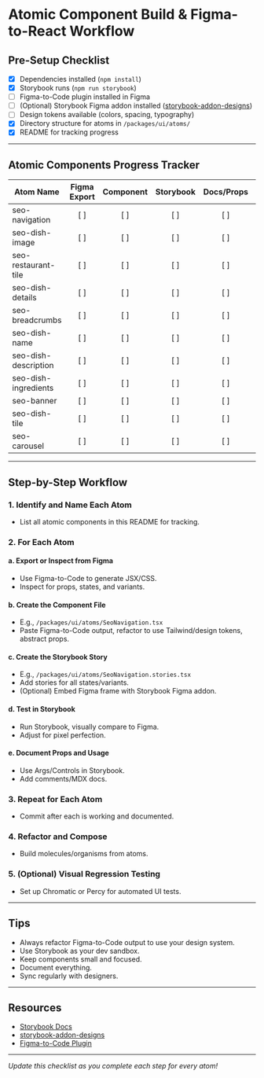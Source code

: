# Atomic Component Build & Figma-to-React Workflow

## Pre-Setup Checklist

- [x] Dependencies installed (`npm install`)
- [x] Storybook runs (`npm run storybook`)
- [ ] Figma-to-Code plugin installed in Figma
- [ ] (Optional) Storybook Figma addon installed ([storybook-addon-designs](https://storybook.js.org/addons/storybook-addon-designs))
- [ ] Design tokens available (colors, spacing, typography)
- [x] Directory structure for atoms in `/packages/ui/atoms/`
- [x] README for tracking progress

---

## Atomic Components Progress Tracker

| Atom Name             | Figma Export | Component | Storybook | Docs/Props | Pixel Perfect | Done |
|----------------------|:------------:|:---------:|:---------:|:----------:|:-------------:|:----:|
| seo-navigation       | [ ]          | [ ]       | [ ]       | [ ]        | [ ]           | [ ]  |
| seo-dish-image       | [ ]          | [ ]       | [ ]       | [ ]        | [ ]           | [ ]  |
| seo-restaurant-tile  | [ ]          | [ ]       | [ ]       | [ ]        | [ ]           | [ ]  |
| seo-dish-details     | [ ]          | [ ]       | [ ]       | [ ]        | [ ]           | [ ]  |
| seo-breadcrumbs      | [ ]          | [ ]       | [ ]       | [ ]        | [ ]           | [ ]  |
| seo-dish-name        | [ ]          | [ ]       | [ ]       | [ ]        | [ ]           | [ ]  |
| seo-dish-description | [ ]          | [ ]       | [ ]       | [ ]        | [ ]           | [ ]  |
| seo-dish-ingredients | [ ]          | [ ]       | [ ]       | [ ]        | [ ]           | [ ]  |
| seo-banner           | [ ]          | [ ]       | [ ]       | [ ]        | [ ]           | [ ]  |
| seo-dish-tile        | [ ]          | [ ]       | [ ]       | [ ]        | [ ]           | [ ]  |
| seo-carousel         | [ ]          | [ ]       | [ ]       | [ ]        | [ ]           | [ ]  |

---

## Step-by-Step Workflow

### 1. Identify and Name Each Atom
  - List all atomic components in this README for tracking.

### 2. For Each Atom

#### a. Export or Inspect from Figma
  - Use Figma-to-Code to generate JSX/CSS.
  - Inspect for props, states, and variants.

#### b. Create the Component File
  - E.g., `/packages/ui/atoms/SeoNavigation.tsx`
  - Paste Figma-to-Code output, refactor to use Tailwind/design tokens, abstract props.

#### c. Create the Storybook Story
  - E.g., `/packages/ui/atoms/SeoNavigation.stories.tsx`
  - Add stories for all states/variants.
  - (Optional) Embed Figma frame with Storybook Figma addon.

#### d. Test in Storybook
  - Run Storybook, visually compare to Figma.
  - Adjust for pixel perfection.

#### e. Document Props and Usage
  - Use Args/Controls in Storybook.
  - Add comments/MDX docs.

### 3. Repeat for Each Atom
  - Commit after each is working and documented.

### 4. Refactor and Compose
  - Build molecules/organisms from atoms.

### 5. (Optional) Visual Regression Testing
  - Set up Chromatic or Percy for automated UI tests.

---

## Tips
- Always refactor Figma-to-Code output to use your design system.
- Use Storybook as your dev sandbox.
- Keep components small and focused.
- Document everything.
- Sync regularly with designers.

---

## Resources
- [Storybook Docs](https://storybook.js.org/docs/react/get-started/introduction)
- [storybook-addon-designs](https://storybook.js.org/addons/storybook-addon-designs)
- [Figma-to-Code Plugin](https://www.figma.com/community/plugin/1082711815819198581/Figma-to-Code)

---

_Update this checklist as you complete each step for every atom!_
